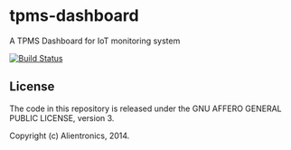 tpms-dashboard
===================

A TPMS Dashboard for IoT monitoring system

[![Build Status](https://travis-ci.org/alientronics/tpms-dashboard.png?branch=master)](https://travis-ci.org/alientronics/tpms-dashboard)

License
-------

The code in this repository is released under the GNU AFFERO GENERAL PUBLIC LICENSE, version 3.

Copyright (c) Alientronics, 2014.
